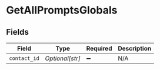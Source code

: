 # GetAllPromptsGlobals


## Fields

| Field              | Type               | Required           | Description        |
| ------------------ | ------------------ | ------------------ | ------------------ |
| `contact_id`       | *Optional[str]*    | :heavy_minus_sign: | N/A                |